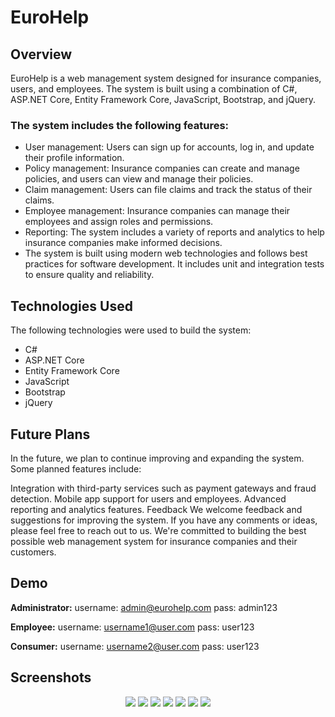# EuroHelp

## Overview
EuroHelp is a web management system designed for insurance companies, users, and employees. The system is built using a combination of C#, ASP.NET Core, Entity Framework Core, JavaScript, Bootstrap, and jQuery.

### The system includes the following features:

- User management: Users can sign up for accounts, log in, and update their profile information.
- Policy management: Insurance companies can create and manage policies, and users can view and manage their policies.
- Claim management: Users can file claims and track the status of their claims.
- Employee management: Insurance companies can manage their employees and assign roles and permissions.
- Reporting: The system includes a variety of reports and analytics to help insurance companies make informed decisions.
- The system is built using modern web technologies and follows best practices for software development. It includes unit and integration tests to ensure quality and reliability.

## Technologies Used
The following technologies were used to build the system:

- C#
- ASP.NET Core
- Entity Framework Core
- JavaScript
- Bootstrap
- jQuery

## Future Plans
In the future, we plan to continue improving and expanding the system. Some planned features include:

Integration with third-party services such as payment gateways and fraud detection.
Mobile app support for users and employees.
Advanced reporting and analytics features.
Feedback
We welcome feedback and suggestions for improving the system. If you have any comments or ideas, please feel free to reach out to us. We're committed to building the best possible web management system for insurance companies and their customers.

## Demo

**Administrator:** 
username: admin@eurohelp.com
pass: admin123

**Employee:** 
username: username1@user.com
pass: user123

**Consumer:** 
username: username2@user.com
pass: user123

## Screenshots

<p align="center">
<img src="https://res.cloudinary.com/eurohelp/image/upload/v1650121209/eurohelp_db_bpgwlp.png" />
<img src="https://res.cloudinary.com/eurohelp/image/upload/v1650119357/EuroHelp/1page_y7wxvp.jpg" />
<img src="https://res.cloudinary.com/eurohelp/image/upload/v1650119358/EuroHelp/2loginpage_cps0zn.jpg" />
<img src="https://res.cloudinary.com/eurohelp/image/upload/v1671193929/EuroHelp/pic4_uvotrl.jpg" />
<img src="https://res.cloudinary.com/eurohelp/image/upload/v1671193928/EuroHelp/pic1_ajjm5i.jpg" />
<img src="https://res.cloudinary.com/eurohelp/image/upload/v1671193928/EuroHelp/pic2_bb8vxi.jpg" />
<img src="https://res.cloudinary.com/eurohelp/image/upload/v1671193928/EuroHelp/pic3_oj0whn.jpg" />
</p>
